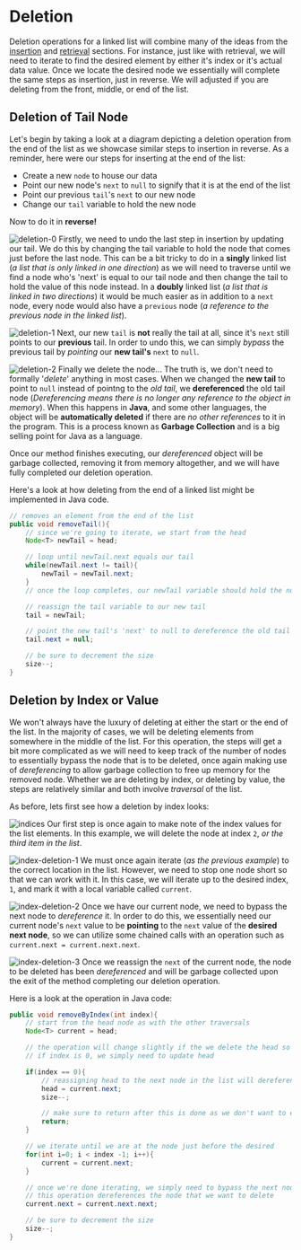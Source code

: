 # Deletion

Deletion operations for a linked list will combine many of the ideas from the [insertion](../02-linked-list-insertion/README.md) and [retrieval](../03-linked-list-retrieval/README.md) sections. For instance, just like with retrieval, we will need to iterate to find the desired element by either it's index or it's actual data value. Once we locate the desired node we essentially will complete the same steps as insertion, just in reverse. We will adjusted if you are deleting from the front, middle, or end of the list.

## Deletion of Tail Node

Let's begin by taking a look at a diagram depicting a deletion operation from the end of the list as we showcase similar steps to insertion in reverse. As a reminder, here were our steps for inserting at the end of the list:
- Create a new `node` to house our data
- Point our new node's `next` to `null` to signify that it is at the end of the list
- Point our previous `tail`'s `next` to our new node
- Change our `tail` variable to hold the new node

Now to do it in **reverse!**

![deletion-0](https://revature-curriculum.s3.amazonaws.com/primers/primers-foundations/linked-list/deletion-0.png)
Firstly, we need to undo the last step in insertion by updating our tail. We do this by changing the tail variable to hold the node that comes just before the last node. This can be a bit tricky to do in a **singly** linked list (_a list that is only linked in one direction_) as we will need to traverse until we find a node who's 'next' is equal to our tail node and then change the tail to hold the value of this node instead. In a **doubly** linked list (_a list that is linked in two directions_) it would be much easier as in addition to a `next` node, every node would also have a `previous` node (_a reference to the previous node in the linked list_).

![deletion-1](https://revature-curriculum.s3.amazonaws.com/primers/primers-foundations/linked-list/deletion-1.png)
Next, our new `tail` is **not** really the tail at all, since it's `next` still points to our **previous** tail. In order to undo this, we can simply _bypass_ the previous tail by _pointing_ our **new tail's** `next` to `null`.

![deletion-2](https://revature-curriculum.s3.amazonaws.com/primers/primers-foundations/linked-list/deletion-2.png)
Finally we delete the node... The truth is, we don't need to formally '_delete_' anything in most cases. When we changed the **new tail** to point to `null` instead of pointng to the _old tail_, we **dereferenced** the old tail node (_Dereferencing means there is no longer any reference to the object in memory_). When this happens in **Java**, and some other languages, the object will be **automatically deleted** if there are _no other references_ to it in the program. This is a process known as **Garbage Collection** and is a big selling point for Java as a language.

Once our method finishes executing, our _dereferenced_ object will be garbage collected, removing it from memory altogether, and we will have fully completed our deletion operation.

Here's a look at how deleting from the end of a linked list might be implemented in Java code.
```java
// removes an element from the end of the list
public void removeTail(){
    // since we're going to iterate, we start from the head
    Node<T> newTail = head;

    // loop until newTail.next equals our tail
    while(newTail.next != tail){
        newTail = newTail.next;
    }
    // once the loop completes, our newTail variable should hold the node just before the tail

    // reassign the tail variable to our new tail
    tail = newTail;

    // point the new tail's 'next' to null to dereference the old tail
    tail.next = null;

    // be sure to decrement the size
    size--;
}
```

## Deletion by Index or Value

We won't always have the luxury of deleting at either the start or the end of the list. In the majority of cases, we will be deleting elements from somewhere in the middle of the list. For this operation, the steps will get a bit more complicated as we will need to keep track of the number of nodes to essentially bypass the node that is to be deleted, once again making use of _dereferencing_ to allow garbage collection to free up memory for the removed node. Whether we are deleting by index, or deleting by value, the steps are relatively similar and both involve _traversal_ of the list.

As before, lets first see how a deletion by index looks:

![indices](https://revature-curriculum.s3.amazonaws.com/primers/primers-foundations/linked-list/indices.png)
Our first step is once again to make note of the index values for the list elements. In this example, we will delete the node at index `2`, _or the third item in the list_.

![index-deletion-1](https://revature-curriculum.s3.amazonaws.com/primers/primers-foundations/linked-list/index-deletion-1.png)
We must once again iterate (_as the previous example_) to the correct location in the list. However, we need to stop one node short so that we can work with it. In this case, we will iterate up to the desired index, `1`, and mark it with a local variable called `current`.

![index-deletion-2](https://revature-curriculum.s3.amazonaws.com/primers/primers-foundations/linked-list/index-deletion-2.png)
Once we have our current node, we need to bypass the next node to _dereference_ it. In order to do this, we essentially need our current node's `next` value to be **pointing** to the `next` value of the **desired next node**, so we can utilize some chained calls with an operation such as `current.next = current.next.next`.

![index-deletion-3](https://revature-curriculum.s3.amazonaws.com/primers/primers-foundations/linked-list/index-deletion-3.png)
Once we reassign the `next` of the current node, the node to be deleted has been _dereferenced_ and will be garbage collected upon the exit of the method completing our deletion operation.

Here is a look at the operation in Java code:
```java
public void removeByIndex(int index){
    // start from the head node as with the other traversals
    Node<T> current = head;

    // the operation will change slightly if the we delete the head so we only need to iterate if index is not 0
    // if index is 0, we simply need to update head

    if(index == 0){
        // reassigning head to the next node in the list will dereference the old head, thus enabling garbage collection
        head = current.next;
        size--;

        // make sure to return after this is done as we don't want to execute the rest of the method
        return;
    }

    // we iterate until we are at the node just before the desired 
    for(int i=0; i < index -1; i++){
        current = current.next;
    }

    // once we're done iterating, we simply need to bypass the next node by reassigning current.next
    // this operation dereferences the node that we want to delete
    current.next = current.next.next;

    // be sure to decrement the size
    size--;
}
```